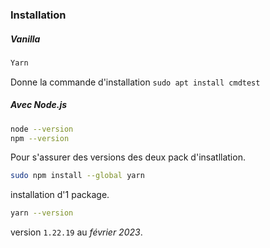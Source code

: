
### Installation

##### Vanilla
```bash
Yarn
```
Donne la commande d'installation `sudo apt install cmdtest`

##### Avec Node.js 
```bash
node --version
npm --version
```
Pour s'assurer des versions des deux pack d'insatllation.

```bash
sudo npm install --global yarn
```
installation d'1 package.

```bash
yarn --version
```
version `1.22.19` au *février 2023*.
